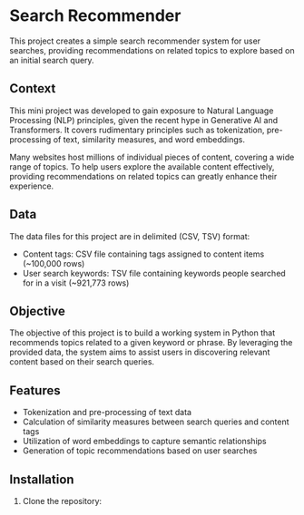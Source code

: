 # Search Recommender

This project creates a simple search recommender system for user searches, providing recommendations on related topics to explore based on an initial search query.

## Context

This mini project was developed to gain exposure to Natural Language Processing (NLP) principles, given the recent hype in Generative AI and Transformers. It covers rudimentary principles such as tokenization, pre-processing of text, similarity measures, and word embeddings.

Many websites host millions of individual pieces of content, covering a wide range of topics. To help users explore the available content effectively, providing recommendations on related topics can greatly enhance their experience.

## Data

The data files for this project are in delimited (CSV, TSV) format:

- Content tags: CSV file containing tags assigned to content items (~100,000 rows)
- User search keywords: TSV file containing keywords people searched for in a visit (~921,773 rows)

## Objective

The objective of this project is to build a working system in Python that recommends topics related to a given keyword or phrase. By leveraging the provided data, the system aims to assist users in discovering relevant content based on their search queries.

## Features

- Tokenization and pre-processing of text data
- Calculation of similarity measures between search queries and content tags
- Utilization of word embeddings to capture semantic relationships
- Generation of topic recommendations based on user searches

## Installation

1. Clone the repository:
